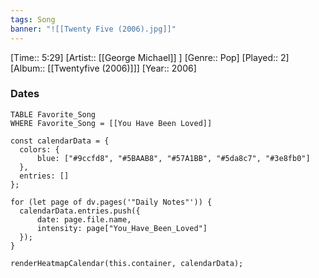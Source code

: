 ```yaml
---
tags: Song  
banner: "![[Twenty Five (2006).jpg]]"
---
```

[Time:: 5:29]
[Artist:: [[George Michael]] ]
[Genre:: Pop]
[Played:: 2]
[Album:: [[Twentyfive (2006)]]]
[Year:: 2006]
### Dates
````dataview
TABLE Favorite_Song
WHERE Favorite_Song = [[You Have Been Loved]]
````

  ```dataviewjs
const calendarData = { 
	colors: { 
		blue: ["#9ccfd8", "#5BAAB8", "#57A1BB", "#5da8c7", "#3e8fb0"] 
	}, 
	entries: [] 
}; 

for (let page of dv.pages('"Daily Notes"')) { 
	calendarData.entries.push({ 
		date: page.file.name, 
		intensity: page["You_Have_Been_Loved"]
	}); 
} 

renderHeatmapCalendar(this.container, calendarData);
```
